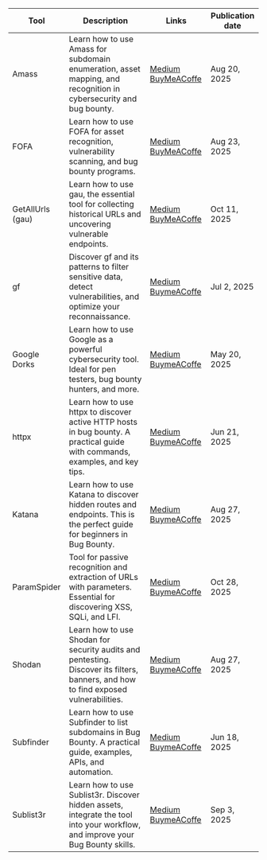 | Tool             | Description                                                                                                                         | Links                                        | Publication date |
| ---------------- | ----------------------------------------------------------------------------------------------------------------------------------- | -------------------------------------------- | ---------------- |
| Amass            | Learn how to use Amass for subdomain enumeration, asset mapping, and recognition in cybersecurity and bug bounty.                   | [Medium](https://medium.com/meetcyber/amass-complete-guide-to-subdomain-recognition-and-attack-surface-mapping-c1736db05f88)<br>[BuyMeACoffe](https://buymeacoffee.com/jpablo13/amass-complete-guide-subdomain-recognition-attack-surface-mapping)             | Aug 20, 2025     |
| FOFA             | Learn how to use FOFA for asset recognition, vulnerability scanning, and bug bounty programs.                                       | [Medium](https://medium.com/meetcyber/fofa-the-definitive-guide-to-asset-recognition-in-bug-bounty-and-osint-dc0448055220)<br>[BuyMeACoffe](https://buymeacoffee.com/jpablo13/fofa-the-definitive-guide-asset-recognition-bug-bounty-osint)   <br>             | Aug 23, 2025     |
| GetAllUrls (gau) | Learn how to use gau, the essential tool for collecting historical URLs and uncovering vulnerable endpoints.                        | [Medium](https://medium.com/meetcyber/gf-your-essential-ally-for-vulnerability-recognition-and-detection-in-bug-bounty-a12f04a110ff)<br>[BuyMeACoffe](https://buymeacoffee.com/jpablo13/gf-your-essential-ally-vulnerability-recognition-detection-bug-bounty) | Oct 11, 2025     |
| gf               | Discover gf and its patterns to filter sensitive data, detect vulnerabilities, and optimize your reconnaissance.                    | [Medium](https://medium.com/meetcyber/gf-your-essential-ally-for-vulnerability-recognition-and-detection-in-bug-bounty-a12f04a110ff) [BuymeACoffe](https://buymeacoffee.com/jpablo13/gf-your-essential-ally-vulnerability-recognition-detection-bug-bounty) | Jul 2, 2025      |
| Google Dorks     | Learn how to use Google as a powerful cybersecurity tool. Ideal for pen testers, bug bounty hunters, and more.                      | [Medium](https://medium.com/meetcyber/master-google-dorks-search-techniques-for-cybersecurity-and-osint-7ced756d02ca) [BuymeACoffe](https://buymeacoffee.com/jpablo13/master-google-dorks-search-techniques-cybersecurity-osint) | May 20, 2025     |
| httpx            | Learn how to use httpx to discover active HTTP hosts in bug bounty. A practical guide with commands, examples, and key tips.        | [Medium](https://medium.com/meetcyber/httpx-for-bug-bounty-complete-guide-to-detecting-subdomains-and-active-hosts-22fa015dbedd) [BuymeACoffe](https://buymeacoffee.com/jpablo13/httpx-bug-bounty-complete-guide-detecting-subdomains-active-hosts) | Jun 21, 2025     |
| Katana           | Learn how to use Katana to discover hidden routes and endpoints. This is the perfect guide for beginners in Bug Bounty.             | [Medium](https://medium.com/meetcyber/web-reconnaissance-with-katana-a-complete-guide-to-getting-started-with-bug-bounty-b9f2499e4c00) [BuymeACoffe](https://buymeacoffee.com/jpablo13/web-reconnaissance-katana-a-complete-guide-getting-started-bug-bounty) | Aug 27, 2025     |
| ParamSpider      | Tool for passive recognition and extraction of URLs with parameters. Essential for discovering XSS, SQLi, and LFI.  | [Medium](https://medium.com/meetcyber/paramspider-essential-guide-to-url-extraction-161ba6c56e9f) [BuymeACoffe](https://buymeacoffee.com/jpablo13/paramspider-essential-guide-url-extraction)  | Oct 28, 2025     |
| Shodan           | Learn how to use Shodan for security audits and pentesting. Discover its filters, banners, and how to find exposed vulnerabilities. | [Medium](https://medium.com/meetcyber/shodans-guide-for-cybersecurity-professionals-from-basic-search-to-advanced-reconnaissance-dbeeee21c638) [BuymeACoffe](https://buymeacoffee.com/jpablo13/shodan-guide-cybersecurity-professionals-from-basic-search-advanced-reconnaissance) | Aug 27, 2025     |
| Subfinder        | Learn how to use Subfinder to list subdomains in Bug Bounty. A practical guide, examples, APIs, and automation.                     | [Medium](https://medium.com/meetcyber/how-to-use-subfinder-for-bug-bounty-complete-guide-with-examples-and-advanced-tips-779596c456bc) [BuymeACoffe](https://buymeacoffee.com/jpablo13/how-use-subfinder-bug-bounty-complete-guide-examples-advanced-tips) | Jun 18, 2025     |
| Sublist3r        | Learn how to use Sublist3r. Discover hidden assets, integrate the tool into your workflow, and improve your Bug Bounty skills.      | [Medium](https://medium.com/meetcyber/a-complete-guide-to-sublist3r-how-to-enumerate-subdomains-for-bug-bounty-osint-2127ffe0ffac) [BuymeACoffe](https://buymeacoffee.com/jpablo13/a-complete-guide-sublist3r-how-enumerate-subdomains-bug-bounty-osint) | Sep 3, 2025      |
